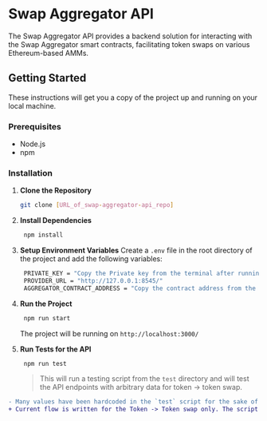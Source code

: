# Swap Aggregator API

The Swap Aggregator API provides a backend solution for interacting with the Swap Aggregator smart contracts, facilitating token swaps on various Ethereum-based AMMs.

## Getting Started

These instructions will get you a copy of the project up and running on your local machine.

### Prerequisites

- Node.js
- npm

### Installation

1. **Clone the Repository**

   ```bash
   git clone [URL_of_swap-aggregator-api_repo]
   ```

2. **Install Dependencies**

   ```bash
    npm install
   ```

3. **Setup Environment Variables**
   Create a `.env` file in the root directory of the project and add the following variables:
   ```bash
    PRIVATE_KEY = "Copy the Private key from the terminal after running the forked mainnet node"
    PROVIDER_URL = "http://127.0.0.1:8545/"
    AGGREGATOR_CONTRACT_ADDRESS = "Copy the contract address from the terminal after running the migration script for the aggregator contract"
   ```
4. **Run the Project**

   ```bash
    npm run start
   ```

   The project will be running on `http://localhost:3000/`

5. **Run Tests for the API**
   ```bash
    npm run test
   ```
   > This will run a testing script from the `test` directory and will test the API endpoints with arbitrary data for token -> token swap.

```diff
- Many values have been hardcoded in the `test` script for the sake of assignment.
+ Current flow is written for the Token -> Token swap only. The script in the `test` directory runs for USDT/WETH pair.
```
